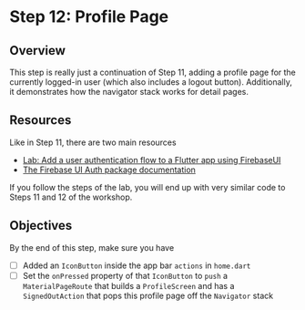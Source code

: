 # Step 12: Profile Page

## Overview

This step is really just a continuation of Step 11, adding a profile page for the currently logged-in user (which also includes a logout button). Additionally, it demonstrates how the navigator stack works for detail pages.

## Resources

Like in Step 11, there are two main resources

- [Lab: Add a user authentication flow to a Flutter app using FirebaseUI](https://firebase.google.com/codelabs/firebase-auth-in-flutter-apps?hl=en#0)
- [The Firebase UI Auth package documentation](https://pub.dev/packages/firebase_ui_auth)

If you follow the steps of the lab, you will end up with very similar code to Steps 11 and 12 of the workshop.

## Objectives
By the end of this step, make sure you have
- [ ] Added an `IconButton` inside the app bar `actions` in `home.dart`
- [ ] Set the `onPressed` property of that `IconButton` to `push` a `MaterialPageRoute` that builds a `ProfileScreen` and has a `SignedOutAction` that pops this profile page off the `Navigator` stack
